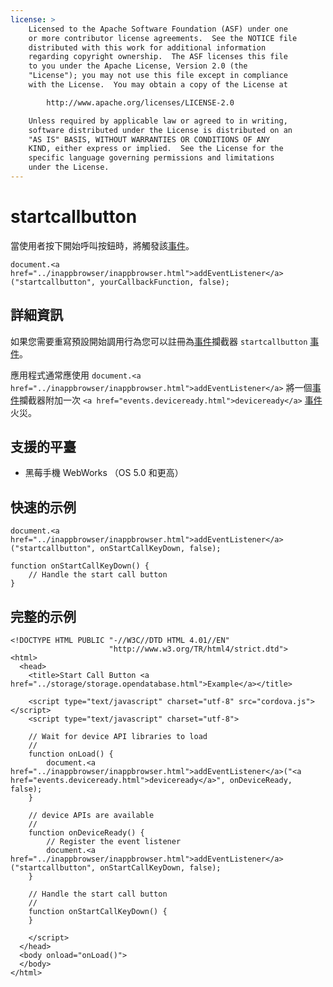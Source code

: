 ```yaml
---
license: >
    Licensed to the Apache Software Foundation (ASF) under one
    or more contributor license agreements.  See the NOTICE file
    distributed with this work for additional information
    regarding copyright ownership.  The ASF licenses this file
    to you under the Apache License, Version 2.0 (the
    "License"); you may not use this file except in compliance
    with the License.  You may obtain a copy of the License at

        http://www.apache.org/licenses/LICENSE-2.0

    Unless required by applicable law or agreed to in writing,
    software distributed under the License is distributed on an
    "AS IS" BASIS, WITHOUT WARRANTIES OR CONDITIONS OF ANY
    KIND, either express or implied.  See the License for the
    specific language governing permissions and limitations
    under the License.
---
```


# startcallbutton

當使用者按下開始呼叫按鈕時，將觸發該<a href="events.html">事件</a>。

    document.<a href="../inappbrowser/inappbrowser.html">addEventListener</a>("startcallbutton", yourCallbackFunction, false);
    

## 詳細資訊

如果您需要重寫預設開始調用行為您可以註冊為<a href="events.html">事件</a>攔截器 `startcallbutton` <a href="events.html">事件</a>。

應用程式通常應使用 `document.<a href="../inappbrowser/inappbrowser.html">addEventListener</a>` 將一個<a href="events.html">事件</a>攔截器附加一次 `<a href="events.deviceready.html">deviceready</a>` <a href="events.html">事件</a>火災。

## 支援的平臺

*   黑莓手機 WebWorks （OS 5.0 和更高）

## 快速的示例

    document.<a href="../inappbrowser/inappbrowser.html">addEventListener</a>("startcallbutton", onStartCallKeyDown, false);
    
    function onStartCallKeyDown() {
        // Handle the start call button
    }
    

## 完整的示例

    <!DOCTYPE HTML PUBLIC "-//W3C//DTD HTML 4.01//EN"
                          "http://www.w3.org/TR/html4/strict.dtd">
    <html>
      <head>
        <title>Start Call Button <a href="../storage/storage.opendatabase.html">Example</a></title>
    
        <script type="text/javascript" charset="utf-8" src="cordova.js"></script>
        <script type="text/javascript" charset="utf-8">
    
        // Wait for device API libraries to load
        //
        function onLoad() {
            document.<a href="../inappbrowser/inappbrowser.html">addEventListener</a>("<a href="events.deviceready.html">deviceready</a>", onDeviceReady, false);
        }
    
        // device APIs are available
        //
        function onDeviceReady() {
            // Register the event listener
            document.<a href="../inappbrowser/inappbrowser.html">addEventListener</a>("startcallbutton", onStartCallKeyDown, false);
        }
    
        // Handle the start call button
        //
        function onStartCallKeyDown() {
        }
    
        </script>
      </head>
      <body onload="onLoad()">
      </body>
    </html>